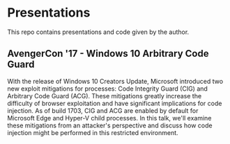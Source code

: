 # Presentations

This repo contains presentations and code given by the author.

## AvengerCon '17 - Windows 10 Arbitrary Code Guard

With the release of Windows 10 Creators Update, Microsoft introduced two new
exploit mitigations for processes: Code Integrity Guard (CIG) and Arbitrary
Code Guard (ACG). These mitigations greatly increase the difficulty of browser
exploitation and have significant implications for code injection. As of build
1703, CIG and ACG are enabled by default for Microsoft Edge and Hyper-V child
processes. In this talk, we'll examine these mitigations from an attacker's
perspective and discuss how code injection might be performed in this
restricted environment.